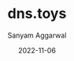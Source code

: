 ---
date: '2022-11-06'
title: dns.toys
tags: [go, golang, dns]
author: Sanyam Aggarwal
link: https://github.com/i-sanyam/dns.toys
post_type: github
description: Open Source Contribution to calculate aerial Distance in dns.toys - Golang DNS Server offering handy utilities and services that are easily accessible via the command line.
tile: true

---